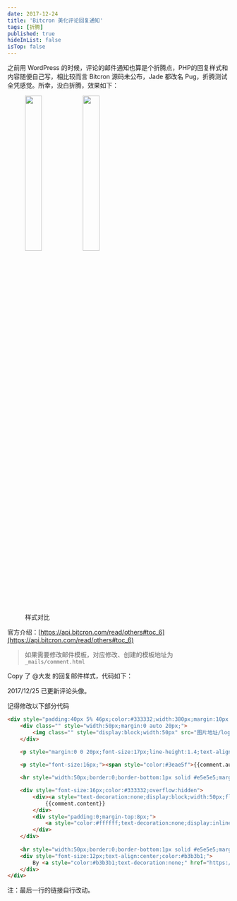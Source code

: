 ```yaml
---
date: 2017-12-24
title: 'Bitcron 美化评论回复通知'
tags: [折腾]
published: true
hideInList: false
isTop: false
---
```


之前用 WordPress 的时候，评论的邮件通知也算是个折腾点，PHP的回复样式和内容随便自己写，相比较而言 Bitcron 源码未公布，Jade 都改名 Pug，折腾测试全凭感觉。所幸，没白折腾，效果如下：

<figure>
    <img src="https://lmm.elizen.me/images/2017/12/mail-1.png" alt="" style="width:30%"/>              <img src="https://lmm.elizen.me/images/2017/12/mail-0.png" alt="" style="width:30%"/>
    <figcaption>样式对比</figcaption>
</figure>

官方介绍：[https://api.bitcron.com/read/others#toc_6](https://api.bitcron.com/read/others#toc_6)

<!--more-->

>如果需要修改邮件模板，对应修改、创建的模板地址为 `_mails/comment.html`

Copy 了 @大发 的回复邮件样式，代码如下：

2017/12/25 已更新评论头像。

记得修改以下部分代码

```html
<div style="padding:40px 5% 46px;color:#333332;width:380px;margin:10px auto;font-size:16px;line-height:1.6">
    <div class="" style="width:50px;margin:0 auto 20px;">
        <img class="" style="display:block;width:50px" src="图片地址/logo.png">
    </div>

    <p style="margin:0 0 20px;font-size:17px;line-height:1.4;text-align:center;color:#333332">你好。</p>
  
    <p style="font-size:16px;"><span style="color:#3eae5f">{{comment.author}}</span> 回复了您在文章 <strong style="font-weight:bold">《{{parent.title}}》</strong> 中的评论</p>

    <hr style="width:50px;border:0;border-bottom:1px solid #e5e5e5;margin:20px auto;">

    <div style="font-size:16px;color:#333332;overflow:hidden">
        <div><a style="text-decoration:none;display:block;width:50px;float:left;margin:5px 10px 0 5px;line-height:0" href="{{link}}#comments" target="_blank"><img alt="" src="https://你的网址.com/{{comment.avatar}}"  width="50" height="50"></a>
            {{comment.content}}
        </div>
        <div style="padding:0;margin-top:8px;">
            <a style="color:#ffffff;text-decoration:none;display:inline-block;min-height:28px;line-height:28px;padding:0 13px;outline:0;background:#3eae5f;font-size:13px;text-align:center;font-weight:400;border:0;border-radius:999em" href="{{link}}#comments" target="_blank">点击查看</a>
        </div>
    </div>
    
    <hr style="width:50px;border:0;border-bottom:1px solid #e5e5e5;margin:20px auto;">
    <div style="font-size:12px;text-align:center;color:#b3b3b1;">
        By <a style="color:#b3b3b1;text-decoration:none;" href="https://immmmm.com" target="_blank">ImMmMm.com</a>
    </div>
</div>
```

注：最后一行的链接自行改动。